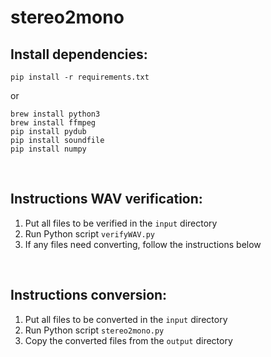 # stereo2mono

## Install dependencies:
```shell
pip install -r requirements.txt
```
or
```shell
brew install python3
brew install ffmpeg
pip install pydub
pip install soundfile
pip install numpy
```

<br>

## Instructions WAV verification:
1. Put all files to be verified in the `input` directory
2. Run Python script `verifyWAV.py`
3. If any files need converting, follow the instructions below

<br>

## Instructions conversion:

1. Put all files to be converted in the `input` directory
2. Run Python script `stereo2mono.py`
3. Copy the converted files from the `output` directory